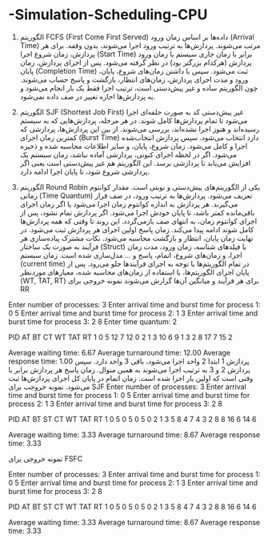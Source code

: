 # -Simulation-Scheduling-CPU
1. الگوریتم FCFS (First Come First Served)
داده‌ها بر اساس زمان ورود (Arrival Time) مرتب می‌شوند.
پردازش‌ها به ترتیب ورود اجرا می‌شوند، بدون وقفه.
برای هر پردازش، زمان شروع اجرا (Start Time) برابر با زمان جاری سیستم یا زمان ورود پردازش (هرکدام بزرگتر بود) در نظر گرفته می‌شود.
پس از اجرای پردازش، زمان پایان (Completion Time) ثبت می‌شود.
سپس با داشتن زمان‌های شروع، پایان، ورود و مدت اجرای پردازش، زمان‌های انتظار، بازگشت و پاسخ حساب می‌شوند.
چون الگوریتم ساده و غیر پیش‌دستی است، ترتیب اجرا فقط یک بار انجام می‌شود و به پردازش‌ها اجازه تغییر در صف داده نمی‌شود.

2. الگوریتم SJF (Shortest Job First) غیر پیش‌دستی
کد به صورت حلقه‌ای اجرا می‌شود تا تمام پردازش‌ها کامل شوند.
در هر مرحله، پردازش‌هایی که به سیستم رسیده‌اند و هنوز اجرا نشده‌اند، بررسی می‌شوند.
از بین این پردازش‌ها، پردازشی که کمترین زمان اجرای (Burst Time) دارد انتخاب می‌شود.
سپس پردازش انتخاب‌شده اجرا و کامل می‌شود.
زمان شروع، پایان، و سایر اطلاعات محاسبه شده و ذخیره می‌شود.
اگر در لحظه اجرای کنونی، پردازشی آماده نباشد، زمان سیستم یک افزایش می‌یابد تا پردازشی برسد.
این الگوریتم هم غیر پیش‌دستی است یعنی اگر پردازشی شروع شود، تا پایان اجرا ادامه دارد.

3. الگوریتم Round Robin
یکی از الگوریتم‌های پیش‌دستی و نوبتی است.
مقدار کوانتوم زمانی (Time Quantum) تعریف می‌شود.
پردازش‌ها به ترتیب ورود، در صف قرار می‌گیرند.
هر پردازش به اندازه کوانتوم زمان اجرا می‌شود یا اگر زمان اجرای باقی‌مانده کمتر باشد، تا پایان خودش اجرا می‌شود.
اگر پردازش تمام نشود، پس از اجرای کوانتوم زمان، به انتهای صف بازمی‌گردد.
این روند تا وقتی که همه پردازش‌ها کامل شوند ادامه پیدا می‌کند.
زمان پاسخ اولین اجرای هر پردازش ثبت می‌شود.
در نهایت زمان پایان، انتظار و بازگشت محاسبه می‌شود.
نکات مشترک پیاده‌سازی
هر فرآیند به صورت یک ساختار (Struct) با فیلدهای شناسه، زمان ورود، مدت زمان اجرا، و زمان‌های شروع، اتمام، پاسخ و ... مدل‌سازی شده است.
زمان سیستم (current time) در تمام الگوریتم‌ها با توجه به اجرای فرآیندها جلو می‌رود.
پس از پایان اجرای الگوریتم‌ها، با استفاده از زمان‌های محاسبه شده، معیارهای موردنظر (WT, TAT, RT) برای هر فرآیند و میانگین آن‌ها گزارش می‌شوند
نمونه خروجی برای RR

Enter number of processes: 3
Enter arrival time and burst time for process 1: 0 5
Enter arrival time and burst time for process 2: 1 3
Enter arrival time and burst time for process 3: 2 8
Enter time quantum: 2

PID	AT	BT	CT	WT	TAT	RT
1	0	5	12	7	12	0
2	1	3	10	6	9	1
3	2	8	17	7	15	2

Average waiting time: 6.67
Average turnaround time: 12.00
Average response time: 1.00
پردازش 1 ابتدا 2 واحد اجرا می‌شود، باقی 3 واحد دارد.
سپس پردازش 2 و 3 به ترتیب اجرا می‌شوند به همین منوال.
زمان پاسخ هر پردازش برابر با وقتی است که اولین بار اجرا شده است.
زمان اتمام در پایان کل اجرای پردازش‌ها ثبت می‌شود.
نمونه خروجب برای SJF
Enter number of processes: 3
Enter arrival time and burst time for process 1: 0 5
Enter arrival time and burst time for process 2: 1 3
Enter arrival time and burst time for process 3: 2 8

PID	AT	BT	ST	CT	WT	TAT	RT
1	0	5	0	5	0	5	0
2	1	3	5	8	4	7	4
3	2	8	8	16	6	14	6

Average waiting time: 3.33
Average turnaround time: 8.67
Average response time: 3.33

نمونه خروجی برای FSFC


Enter number of processes: 3
Enter arrival time and burst time for process 1: 0 5
Enter arrival time and burst time for process 2: 1 3
Enter arrival time and burst time for process 3: 2 8

PID	AT	BT	ST	CT	WT	TAT	RT
1	0	5	0	5	0	5	0
2	1	3	5	8	4	7	4
3	2	8	8	16	6	14	6

Average waiting time: 3.33
Average turnaround time: 8.67
Average response time: 3.33


























